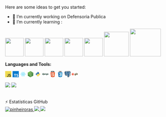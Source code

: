 Here are some ideas to get you started:

- 🔭 I’m currently working on Defensoria Publica
- 🌱 I’m currently learning :

<img src="https://cdn.jsdelivr.net/gh/devicons/devicon/icons/python/python-original-wordmark.svg" width="60" height="60"/> <img src="https://cdn.jsdelivr.net/npm/programming-languages-logos@0.0.3/src/java/java.svg" width="60" height="60"/> <img src="https://cdn.jsdelivr.net/gh/devicons/devicon/icons/javascript/javascript-original.svg" width="60" height="60"/> <img src="https://cdn.jsdelivr.net/gh/devicons/devicon/icons/html5/html5-original-wordmark.svg" width="60" height="60"/> <img src="https://cdn.jsdelivr.net/gh/devicons/devicon/icons/css3/css3-original-wordmark.svg" width="60" height="60"/> <img src="https://cdn.jsdelivr.net/gh/devicons/devicon/icons/mysql/mysql-original-wordmark.svg" width="80" height="80"/> <img src="https://webme.ie/wp-content/uploads/2019/08/How-to-run-a-python-django-app-in-docker.png" width="100" height="90"/> 


**Languages and Tools:**  

<code><img height="20" src="https://raw.githubusercontent.com/github/explore/80688e429a7d4ef2fca1e82350fe8e3517d3494d/topics/javascript/javascript.png"></code>
<code><img height="20" src="https://raw.githubusercontent.com/github/explore/80688e429a7d4ef2fca1e82350fe8e3517d3494d/topics/typescript/typescript.png"></code>
<code><img height="20" src="https://raw.githubusercontent.com/github/explore/80688e429a7d4ef2fca1e82350fe8e3517d3494d/topics/react/react.png"></code>
<code><img height="20" src="https://raw.githubusercontent.com/github/explore/80688e429a7d4ef2fca1e82350fe8e3517d3494d/topics/nodejs/nodejs.png"></code>
<code><img height="20" src="https://raw.githubusercontent.com/github/explore/80688e429a7d4ef2fca1e82350fe8e3517d3494d/topics/python/python.png"></code>
<code><img height="20" src="https://raw.githubusercontent.com/github/explore/80688e429a7d4ef2fca1e82350fe8e3517d3494d/topics/django/django.png"></code>
<code><img height="20" src="https://raw.githubusercontent.com/github/explore/80688e429a7d4ef2fca1e82350fe8e3517d3494d/topics/html/html.png"></code>
<code><img height="20" src="https://raw.githubusercontent.com/github/explore/80688e429a7d4ef2fca1e82350fe8e3517d3494d/topics/css/css.png"></code>
<code><img height="20" src="https://raw.githubusercontent.com/github/explore/80688e429a7d4ef2fca1e82350fe8e3517d3494d/topics/postgresql/postgresql.png"></code>
<code><img height="20" src="https://raw.githubusercontent.com/github/explore/80688e429a7d4ef2fca1e82350fe8e3517d3494d/topics/git/git.png"></code>

<div>
<a href = "mailto:pinheiro.ras@gmail.com"><img src="https://img.shields.io/badge/Gmail-D14836?style=for-the-badge&logo=gmail&logoColor=white" target="_blank"></a>
<a href="https://www.linkedin.com/in/raimundo-alves-de-sousa-9b4aa4a3/" target="_blank"><img src="https://img.shields.io/badge/-LinkedIn-%230077B5?style=for-the-badge&logo=linkedin&logoColor=white" target="_blank"></a>   
</div>  
<br />
<br />
⚡ Estatísticas GitHub
<div>
<a href="https://github.com/seu-usuário-aqui">
<img height="150em" src="https://github-readme-streak-stats.herokuapp.com/?user=pinheiroras&theme=onedark" alt="pinheiroras" />
<img height="150em" src="https://github-readme-stats.vercel.app/api/top-langs/?username=pinheiroras&layout=compact&langs_count=7&theme=dracula"/>
<img height="150em" src="https://github-readme-stats.vercel.app/api?username=pinheiroras&show_icons=true&theme=dracula&include_all_commits=true&count_private=true"/>
</div>

